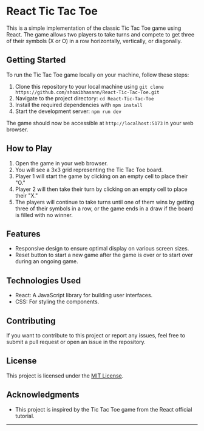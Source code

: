 # React Tic Tac Toe

This is a simple implementation of the classic Tic Tac Toe game using React. The game allows two players to take turns and compete to get three of their symbols (X or O) in a row horizontally, vertically, or diagonally.

## Getting Started

To run the Tic Tac Toe game locally on your machine, follow these steps:

1. Clone this repository to your local machine using `git clone https://github.com/shoaibhasann/React-Tic-Tac-Toe.git`
2. Navigate to the project directory: `cd React-Tic-Tac-Toe`
3. Install the required dependencies with `npm install`
4. Start the development server: `npm run dev`

The game should now be accessible at `http://localhost:5173` in your web browser.

## How to Play

1. Open the game in your web browser.
2. You will see a 3x3 grid representing the Tic Tac Toe board.
3. Player 1 will start the game by clicking on an empty cell to place their "O."
4. Player 2 will then take their turn by clicking on an empty cell to place their "X."
5. The players will continue to take turns until one of them wins by getting three of their symbols in a row, or the game ends in a draw if the board is filled with no winner.

## Features

- Responsive design to ensure optimal display on various screen sizes.
- Reset button to start a new game after the game is over or to start over during an ongoing game.

## Technologies Used

- React: A JavaScript library for building user interfaces.
- CSS: For styling the components.

## Contributing

If you want to contribute to this project or report any issues, feel free to submit a pull request or open an issue in the repository.

## License

This project is licensed under the [MIT License](https://opensource.org/licenses/MIT).

## Acknowledgments

- This project is inspired by the Tic Tac Toe game from the React official tutorial.

---
